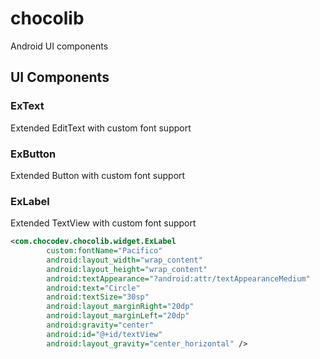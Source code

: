 chocolib
========

Android UI components

## UI Components

### ExText
Extended EditText with custom font support
### ExButton
Extended Button with custom font support
### ExLabel
Extended TextView with custom font support

```xml
<com.chocodev.chocolib.widget.ExLabel
        custom:fontName="Pacifico"
        android:layout_width="wrap_content"
        android:layout_height="wrap_content"
        android:textAppearance="?android:attr/textAppearanceMedium"
        android:text="Circle"
        android:textSize="30sp"
        android:layout_marginRight="20dp"
        android:layout_marginLeft="20dp"
        android:gravity="center"
        android:id="@+id/textView"
        android:layout_gravity="center_horizontal" />
```